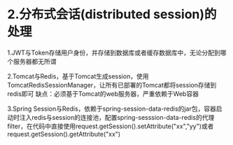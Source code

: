 # 2.分布式会话(distributed session)的处理

1.JWT与Token存储用户身份，并存储到数据库或者缓存数据库中，无论分配到哪个服务器都无所谓

2.Tomcat与Redis，基于Tomcat生成session，使用TomcatRedisSessionManager，让所有已部署的Tomcat都将session存储到redis即可
  缺点：必须基于Tomcat的web服务器，严重依赖于Web容器

3.Spring Session与Redis，依赖于spring-session-data-redis的jar包，容器启动时注入redis与session的连接池，配置spring-sesssion-data-redis的代理filter，在代码中直接使用request.getSession().setAttribute("xx","yy")或者request.getSession().getAttribute("xx")